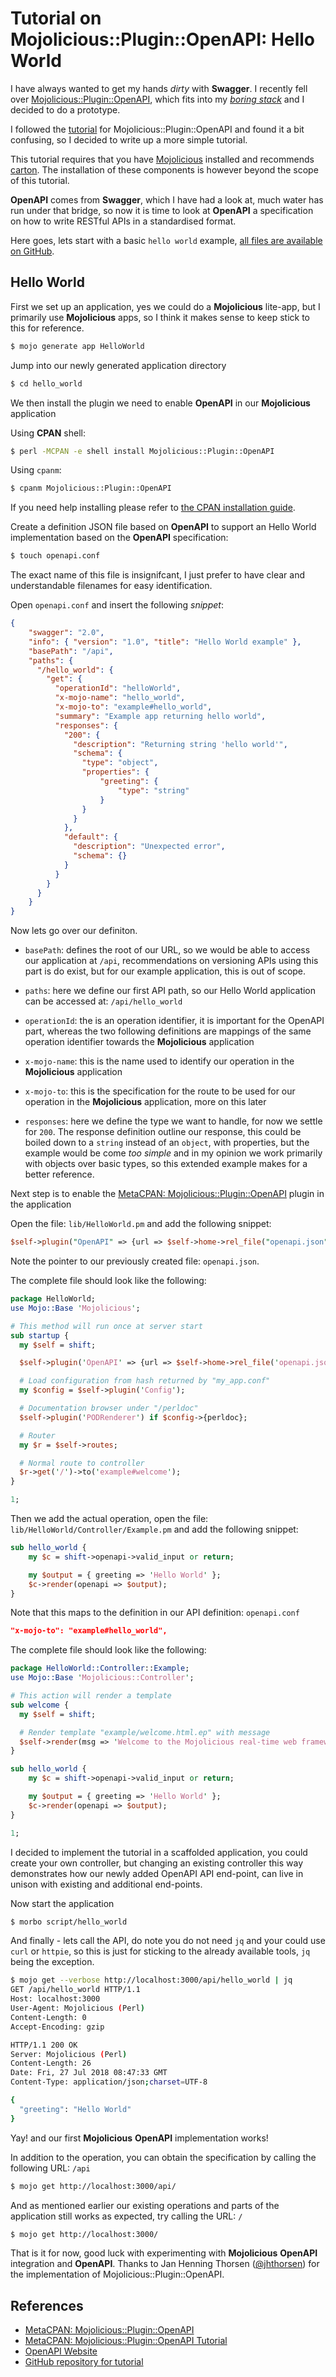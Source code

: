 # Tutorial on Mojolicious::Plugin::OpenAPI: Hello World

<!-- markdownlint-disable MD014 -->

I have always wanted to get my hands _dirty_ with **Swagger**. I recently fell over [Mojolicious::Plugin::OpenAPI](https://metacpan.org/pod/Mojolicious::Plugin::OpenAPI), which fits into my [_boring stack_](https://hackernoon.com/the-boring-stack-the-best-way-to-build-interesting-things-9f54420f683e) and I decided to do a prototype.

I followed the [tutorial](https://metacpan.org/pod/Mojolicious::Plugin::OpenAPI::Guides::Tutorial) for Mojolicious::Plugin::OpenAPI and found it a bit confusing, so I decided to write up a more simple tutorial.

This tutorial requires that you have [Mojolicious](https://metacpan.org/pod/Mojolicious) installed and recommends [carton](https://metacpan.org/pod/distribution/Carton/script/carton). The installation of these components is however beyond the scope of this tutorial.

**OpenAPI** comes from **Swagger**, which I have had a look at, much water has run under that bridge, so now it is time to look at **OpenAPI** a specification on how to write RESTful APIs in a standardised format.

Here goes, lets start with a basic `hello world` example, [all files are available on GitHub](https://github.com/jonasbn/perl-mojolicious-plugin-openapi-tutorial-hello-world).

## Hello World

First we set up an application, yes we could do a **Mojolicious** lite-app, but I primarily use **Mojolicious** apps, so I think it makes sense to keep stick to this for reference.

```bash
$ mojo generate app HelloWorld
```

Jump into our newly generated application directory

```bash
$ cd hello_world
```

We then install the plugin we need to enable **OpenAPI** in our **Mojolicious** application

Using **CPAN** shell:

```bash
$ perl -MCPAN -e shell install Mojolicious::Plugin::OpenAPI
```

Using `cpanm`:

```bash
$ cpanm Mojolicious::Plugin::OpenAPI
```

If you need help installing please refer to [the CPAN installation guide](https://www.cpan.org/modules/INSTALL.html).

Create a definition JSON file based on **OpenAPI** to support an Hello World implementation based on the **OpenAPI** specification:

```bash
$ touch openapi.conf
```

The exact name of this file is insignifcant, I just prefer to have clear and understandable filenames for easy identification.

Open `openapi.conf` and insert the following _snippet_:

```json
{
    "swagger": "2.0",
    "info": { "version": "1.0", "title": "Hello World example" },
    "basePath": "/api",
    "paths": {
      "/hello_world": {
        "get": {
          "operationId": "helloWorld",
          "x-mojo-name": "hello_world",
          "x-mojo-to": "example#hello_world",
          "summary": "Example app returning hello world",
          "responses": {
            "200": {
              "description": "Returning string 'hello world'",
              "schema": {
                "type": "object",
                "properties": {
                    "greeting": {
                        "type": "string"
                    }
                }
              }
            },
            "default": {
              "description": "Unexpected error",
              "schema": {}
            }
          }
        }
      }
    }
}
```

Now lets go over our definiton.

- `basePath`: defines the root of our URL, so we would be able to access our application at `/api`, recommendations on versioning APIs using this part is do exist, but for our example application, this is out of scope.

- `paths`: here we define our first API path, so our Hello World application can be accessed at: `/api/hello_world`

- `operationId`: the is an operation identifier, it is important for the OpenAPI part, whereas the two following definitions are mappings of the same operation identifier towards the **Mojolicious** application

- `x-mojo-name`: this is the name used to identify our operation in the **Mojolicious** application

- `x-mojo-to`: this is the specification for the route to be used for our operation in the **Mojolicious** application, more on this later

- `responses`: here we define the type we want to handle, for now we settle for `200`. The response definition outline our response, this could be boiled down to a `string` instead of an `object`, with properties, but the example would be come _too simple_ and in my opinion we work primarily with objects over basic types, so this extended example makes for a better reference.

Next step is to enable the [MetaCPAN: Mojolicious::Plugin::OpenAPI](https://metacpan.org/pod/Mojolicious::Plugin::OpenAPI) plugin in the application

Open the file: `lib/HelloWorld.pm` and add the following snippet:

```perl
$self->plugin("OpenAPI" => {url => $self->home->rel_file("openapi.json")});
```

Note the pointer to our previously created file: `openapi.json`.

The complete file should look like the following:

```perl
package HelloWorld;
use Mojo::Base 'Mojolicious';

# This method will run once at server start
sub startup {
  my $self = shift;

  $self->plugin('OpenAPI' => {url => $self->home->rel_file('openapi.json')});

  # Load configuration from hash returned by "my_app.conf"
  my $config = $self->plugin('Config');

  # Documentation browser under "/perldoc"
  $self->plugin('PODRenderer') if $config->{perldoc};

  # Router
  my $r = $self->routes;

  # Normal route to controller
  $r->get('/')->to('example#welcome');
}

1;
```

Then we add the actual operation, open the file: `lib/HelloWorld/Controller/Example.pm` and add the following snippet:

```perl
sub hello_world {
    my $c = shift->openapi->valid_input or return;

    my $output = { greeting => 'Hello World' };
    $c->render(openapi => $output);
}
```

Note that this maps to the definition in our API definition: `openapi.conf`

```json
"x-mojo-to": "example#hello_world",
```

The complete file should look like the following:

```perl
package HelloWorld::Controller::Example;
use Mojo::Base 'Mojolicious::Controller';

# This action will render a template
sub welcome {
  my $self = shift;

  # Render template "example/welcome.html.ep" with message
  $self->render(msg => 'Welcome to the Mojolicious real-time web framework!');
}

sub hello_world {
    my $c = shift->openapi->valid_input or return;

    my $output = { greeting => 'Hello World' };
    $c->render(openapi => $output);
}

1;
```

I decided to implement the tutorial in a scaffolded application, you could create your own controller, but changing an existing controller this way demonstrates how our newly added OpenAPI API end-point, can live in unison with existing and additional end-points.

Now start the application

```bash
$ morbo script/hello_world
```

And finally - lets call the API, do note you do not need `jq` and your could use `curl` or `httpie`, so this is just for sticking to the already available tools, `jq` being the exception.

```bash
$ mojo get --verbose http://localhost:3000/api/hello_world | jq
GET /api/hello_world HTTP/1.1
Host: localhost:3000
User-Agent: Mojolicious (Perl)
Content-Length: 0
Accept-Encoding: gzip

HTTP/1.1 200 OK
Server: Mojolicious (Perl)
Content-Length: 26
Date: Fri, 27 Jul 2018 08:47:33 GMT
Content-Type: application/json;charset=UTF-8

{
  "greeting": "Hello World"
}
```

Yay! and our first **Mojolicious** **OpenAPI** implementation works!

In addition to the operation, you can obtain the specification by calling the following URL: `/api`

```bash
$ mojo get http://localhost:3000/api/
```

And as mentioned earlier our existing operations and parts of the application still works as expected, try calling the URL: `/`

```bash
$ mojo get http://localhost:3000/
```

That is it for now, good luck with experimenting with **Mojolicious** **OpenAPI** integration and **OpenAPI**. Thanks to Jan Henning Thorsen ([@jhthorsen](https://twitter.com/jhthorsen)) for the implementation of Mojolicious::Plugin::OpenAPI.

## References

- [MetaCPAN: Mojolicious::Plugin::OpenAPI](https://metacpan.org/pod/Mojolicious::Plugin::OpenAPI)
- [MetaCPAN: Mojolicious::Plugin::OpenAPI Tutorial](https://metacpan.org/pod/Mojolicious::Plugin::OpenAPI::Guides::Tutorial)
- [OpenAPI Website](https://www.openapis.org/)
- [GitHub repository for tutorial](https://github.com/jonasbn/perl-mojolicious-plugin-openapi-tutorial-hello-world)
